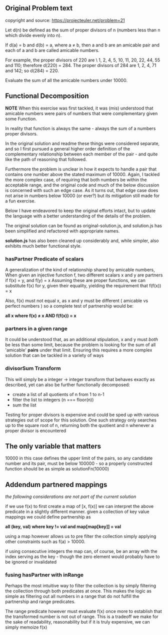 ## Original Problem text

copyright and source: <https://projecteuler.net/problem=21>

Let d(n) be defined as the sum of proper divisors of n (numbers less than n
which divide evenly into n).

If d(a) = b and d(b) = a, where a ≠ b, then a and b are an amicable pair and
each of a and b are called amicable numbers.

For example, the proper divisors of 220 are \ 1, 2, 4, 5, 10, 11, 20, 22, 44, 55
and 110; therefore d(220) = 284. The proper divisors of 284 are 1, 2, 4, 71 and
142; so d(284) = 220.

Evaluate the sum of all the amicable numbers under 10000.

## Functional Decomposition

**NOTE** When this exercise was first tackled, it was (mis) understood that
amicable numbers were pairs of numbers that were complementary given some Function.

In reality that function is always the same - always the sum of a numbers
proper divisors.  

In the original solution and readme these things were considered
separate, and so I first pursued a general higher order definition of the complementary
relationship between each member of the pair - and quite like the path of reasoning
that followed.  

Furthermore the problem is unclear in how it expects to handle a pair that contains
one number above the stated maximum of 10000.  Again, I tackled the more complex
case, of requiring that both numbers be within the acceptable range, and the
original code and much of the below discussion is concerned with such an edge
case. As it turns out, that edge case does not arise in numbers below 10000 (or ever?)
but its mitigation still made for a fun exercise.

Below I have endeavored to keep the original efforts intact, but to update the
language with a better understanding of the details of the problem.

The original solution can be found as original-solution.js, and solution.js has
been simplified and refactored with appropriate names.  

**solution.js** has also been cleaned up considerably and, while simpler, also
exhibits much better functional style. 

### hasPartner Predicate of scalars

A generalization of the kind of relationship shared by amicable numbers,
When given an injective function f, two different scalars x and y are partners if
f(x) = y, and f(y) = x
Assuming these are proper functions, we can substitute f(x) for y,
given their equality, yielding the requirement that f(f(x)) = x

Also, f(x) must not equal x, as x and y must be different ( amicable vs perfect numbers )
so a complete test of partnership would be:

**all x where f(x) ≠ x AND f(f(x)) = x**

### partners in a given range

It could be understood that, as an additional stipulation, x and y must *both* be less
than some limit, because the problem is looking for the sum of all 'amicable'
**pairs** under that limit.  Ensuring this requires a more complex solution
that can be tackled in a variety of ways

### divisorSum Transform

This will simply be a integer -> integer transform that behaves exactly as
described, yet can also be further functionally decomposed:

- create a list of all quotients of n from 1 to n-1
- filter the list to integers (n === floor(n))
- sum the list

Testing for proper divisors is expensive and could be sped up with various strategies
out of scope for this solution.  One such strategy only searches up to the
square root of n, returning both the quotient and n whenever a proper divisor
is encountered

## The only variable that matters

10000 in this case defines the upper limit of the pairs, so any candidate number
and its pair, must be below 100000 - so a properly constructed function
should be as simple as solutionFn(10000)

## Addendum partnered mappings

*the following considerations are not part of the current solution*

if we use f(x) to first create a map of [x, f(x)] we can interpret the above
predicate in a slightly different manner.  given a collection of key value mappings we could define partnership as

**all (key, val) where key != val and map[map[key]] = val**

using a map however allows us to pre filter the collection simply applying other
constraints such as f(a) > 10000.

if using consecutive integers the map can, of course, be an array with the index
serving as the key - though the zero element would probably have to  be ignored
or invalidated  

### fusing hasPartner with inRange

Perhaps the most intuitive way to filter the collection is by simply filtering
the collection through both predicates at once.  This makes the logic as simple
as filtering out all numbers in a range that do not fulfill the partnership and
range predicates.   

The range predicate however must evaluate f(x) once more to
establish that the transformed number is not out of range.  This is a tradeoff
we make for the sake of readability, reasonability but if it is truly expensive,
we can simply memoize f(x)  


